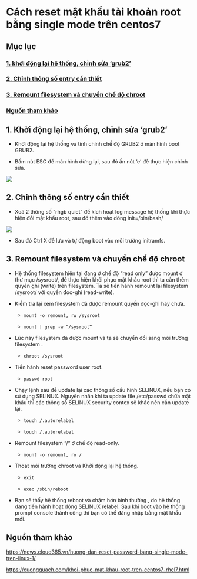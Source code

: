 # Cách reset mật khẩu tài khoản root bằng single mode trên centos7

## Mục lục

### [1. khởi động lại hệ thống, chỉnh sửa ‘grub2’]( https://github.com/phancong0897/Congphan/blob/master/Linux/reset-passd-user-root-centos7.md#1-kh%E1%BB%9Fi-%C4%91%E1%BB%99ng-l%E1%BA%A1i-h%E1%BB%87-th%E1%BB%91ng-ch%E1%BB%89nh-s%E1%BB%ADa-grub2-1)

### [2. Chỉnh thông số entry cần thiết](https://github.com/phancong0897/Congphan/blob/master/Linux/reset-passd-user-root-centos7.md#2-ch%E1%BB%89nh-th%C3%B4ng-s%E1%BB%91-entry-c%E1%BA%A7n-thi%E1%BA%BFt-1)

### [3. Remount filesystem và chuyển chế độ chroot](https://github.com/phancong0897/Congphan/blob/master/Linux/reset-passd-user-root-centos7.md#3-remount-filesystem-v%C3%A0-chuy%E1%BB%83n-ch%E1%BA%BF-%C4%91%E1%BB%99-chroot-1)

### [Nguồn tham khảo](https://github.com/phancong0897/Congphan/blob/master/Linux/reset-passd-user-root-centos7.md#ngu%E1%BB%93n-tham-kh%E1%BA%A3o-1)

## 1. Khởi động lại hệ thống, chỉnh sửa ‘grub2’

- Khởi động lại hệ thống và tinh chỉnh chế độ GRUB2 ở màn hình boot GRUB2.

- Bấm nút ESC để màn hình dừng lại, sau đó ấn nút ‘e’ để thực hiện chỉnh sửa.

<img src="https://imgur.com/0K0c9h2.png">

## 2. Chỉnh thông số entry cần thiết

- Xoá 2 thông số “rhgb quiet” để kích hoạt log message hệ thống khi thực hiện đổi mật khẩu root, sau đó thêm vào dòng init=/bin/bash/

<img src="https://imgur.com/PwJKoue.png">

- Sau đó Ctrl X để lưu và tự động boot vào môi trường initramfs.

## 3. Remount filesystem và chuyển chế độ chroot

- Hệ thống filesystem hiện tại đang ở chế độ “read only” được mount ở thư mục /sysroot/, để thực hiện khôi phục mật khẩu root thì ta cần thêm quyền ghi (write) trên filesystem. Ta sẽ tiến hành remount lại filesystem /sysroot/ với quyền đọc-ghi (read-write).

- Kiểm tra lại xem filesystem đã được remount quyền đọc-ghi hay chưa.

    - ` mount -o remount, rw /sysroot `

    - ` mount | grep -w “/sysroot“ `

- Lúc này filesystem đã được mount và ta sẽ chuyển đổi sang môi trường filesystem .

    - ` chroot /sysroot `
 
- Tiến hành reset password user root.

    - ` passwd root `

- Chạy lệnh sau để update lại các thông số cấu hình SELINUX, nếu bạn có sử dụng SELINUX. Nguyên nhân khi ta update file /etc/passwd chứa mật khẩu thì các thông số SELINUX security contex sẽ khác nên cần update lại.

    - ` touch /.autorelabel `

    - ` touch /.autorelabel `

- Remount filesystem “/“ ở chế độ read-only.

    - ` mount -o remount, ro / `

- Thoát môi trường chroot và Khởi động lại hệ thống.

    - ` exit `

    - ` exec /sbin/reboot `
 
- Bạn sẽ thấy hệ thống reboot và chậm hơn bình thường , do hệ thống đang tiến hành hoạt động SELINUX relabel. Sau khi boot vào hệ thống prompt console thành công thì bạn có thể đăng nhập bằng mật khẩu mới.

## Nguồn tham khảo

https://news.cloud365.vn/huong-dan-reset-password-bang-single-mode-tren-linux-1/

https://cuongquach.com/khoi-phuc-mat-khau-root-tren-centos7-rhel7.html

